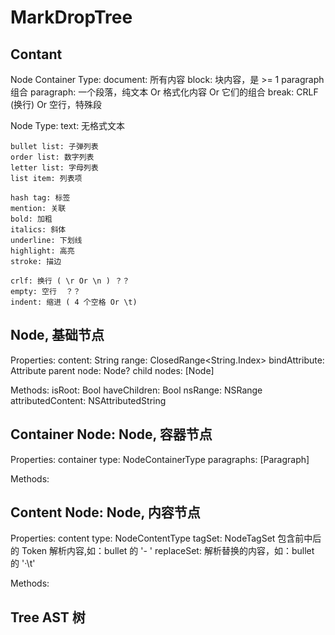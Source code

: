 
#  MarkDropTree

## Contant

Node Container Type:
    document: 所有内容
    block: 块内容，是 >= 1 paragraph 组合
    paragraph: 一个段落，纯文本 Or 格式化内容 Or 它们的组合
    break: CRLF (换行) Or 空行，特殊段

Node Type:
    text: 无格式文本
    
    bullet list: 子弹列表
    order list: 数字列表
    letter list: 字母列表
    list item: 列表项
    
    hash tag: 标签
    mention: 关联
    bold: 加粗
    italics: 斜体
    underline: 下划线
    highlight: 高亮
    stroke: 描边
    
    crlf: 换行 ( \r Or \n ) ？？
    empty: 空行  ？？
    indent: 缩进 ( 4 个空格 Or \t)

## Node, 基础节点

Properties:
    content: String
    range: ClosedRange<String.Index>
    bindAttribute: Attribute
    parent node: Node?
    child nodes: [Node]

Methods:
    isRoot: Bool
    haveChildren: Bool
    nsRange: NSRange
    attributedContent: NSAttributedString
    
    
## Container Node: Node, 容器节点

Properties:
    container type: NodeContainerType
    paragraphs: [Paragraph]

Methods:

## Content Node: Node, 内容节点

Properties:
    content type: NodeContentType
    tagSet: NodeTagSet 包含前中后的 Token 解析内容,如：bullet 的 '- '
    replaceSet: 解析替换的内容，如：bullet 的 '·\t'

Methods:


## Tree AST 树


